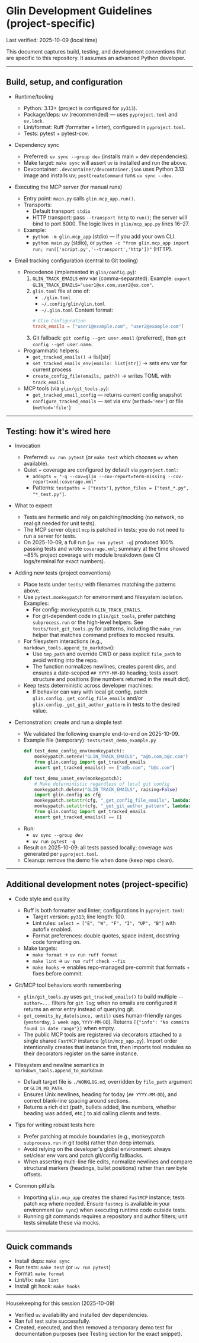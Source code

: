 # Glin Development Guidelines (project-specific)

Last verified: 2025-10-09 (local time)

This document captures build, testing, and development conventions that are specific to this repository. It assumes an advanced Python developer.

---

## Build, setup, and configuration

- Runtime/tooling
  - Python: 3.13+ (project is configured for `py313`).
  - Package/deps: uv (recommended) — uses `pyproject.toml` and `uv.lock`.
  - Lint/format: Ruff (formatter + linter), configured in `pyproject.toml`.
  - Tests: pytest + pytest-cov.

- Dependency sync
  - Preferred: `uv sync --group dev` (installs main + dev dependencies).
  - Make target: `make sync` will assert `uv` is installed and run the above.
  - Devcontainer: `.devcontainer/devcontainer.json` uses Python 3.13 image and installs uv; `postCreateCommand` runs `uv sync --dev`.

- Executing the MCP server (for manual runs)
  - Entry point: `main.py` calls `glin.mcp_app.run()`.
  - Transports:
    - Default transport: `stdio`
    - HTTP transport: pass `--transport http` to `run()`; the server will bind to port 8000. The logic lives in `glin/mcp_app.py` lines 16–27.
  - Example:
    - `python -m glin.mcp_app` (stdio) — if you add your own CLI.
    - `python main.py` (stdio), or `python -c "from glin.mcp_app import run; run(['script.py','--transport','http'])"` (HTTP).

- Email tracking configuration (central to Git tooling)
  - Precedence (implemented in `glin/config.py`):
    1. `GLIN_TRACK_EMAILS` env var (comma-separated). Example: `export GLIN_TRACK_EMAILS="user1@ex.com,user2@ex.com"`.
    2. `glin.toml` file at one of:
       - `./glin.toml`
       - `~/.config/glin/glin.toml`
       - `~/.glin.toml`
       Content format:
       ```toml
       # Glin Configuration
       track_emails = ["user1@example.com", "user2@example.com"]
       ```
    3. Git fallback: `git config --get user.email` (preferred), then `git config --get user.name`.
  - Programmatic helpers:
    - `get_tracked_emails()` → list[str]
    - `set_tracked_emails_env(emails: list[str])` → sets env var for current process
    - `create_config_file(emails, path?)` → writes TOML with `track_emails`
  - MCP tools (via `glin/git_tools.py`):
    - `get_tracked_email_config` — returns current config snapshot
    - `configure_tracked_emails` — set via env (`method='env'`) or file (`method='file'`)

---

## Testing: how it's wired here

- Invocation
  - Preferred: `uv run pytest` (or `make test` which chooses `uv` when available).
  - Quiet + coverage are configured by default via `pyproject.toml`:
    - `addopts = "-q --cov=glin --cov-report=term-missing --cov-report=xml:coverage.xml"`
    - Patterns: `testpaths = ["tests"]`, `python_files = ["test_*.py", "*_test.py"]`.

- What to expect
  - Tests are hermetic and rely on patching/mocking (no network, no real git needed for unit tests).
  - The MCP server object `mcp` is patched in tests; you do not need to run a server for tests.
  - On 2025-10-09, a full run (`uv run pytest -q`) produced 100% passing tests and wrote `coverage.xml`; summary at the time showed ~85% project coverage with module breakdown (see CI logs/terminal for exact numbers).

- Adding new tests (project conventions)
  - Place tests under `tests/` with filenames matching the patterns above.
  - Use `pytest.monkeypatch` for environment and filesystem isolation. Examples:
    - For config: monkeypatch `GLIN_TRACK_EMAILS`.
    - For git-dependent code in `glin/git_tools`, prefer patching `subprocess.run` or the high-level helpers. See `tests/test_git_tools.py` for patterns, including the `make_run` helper that matches command prefixes to mocked results.
  - For filesystem interactions (e.g., `markdown_tools.append_to_markdown`):
    - Use `tmp_path` and override CWD or pass explicit `file_path` to avoid writing into the repo.
    - The function normalizes newlines, creates parent dirs, and ensures a date-scoped `## YYYY-MM-DD` heading; tests assert structure and positions (line numbers returned in the result dict).
  - Keep tests deterministic across developer machines:
    - If behavior can vary with local git config, patch `glin.config._get_config_file_emails` and/or `glin.config._get_git_author_pattern` in tests to the desired value.

- Demonstration: create and run a simple test
  - We validated the following example end-to-end on 2025-10-09.
  - Example file (temporary): `tests/test_demo_example.py`
    ```python
    def test_demo_config_env(monkeypatch):
        monkeypatch.setenv("GLIN_TRACK_EMAILS", "a@b.com,b@c.com")
        from glin.config import get_tracked_emails
        assert get_tracked_emails() == ["a@b.com", "b@c.com"]

    def test_demo_unset_env(monkeypatch):
        # Make deterministic regardless of local git config
        monkeypatch.delenv("GLIN_TRACK_EMAILS", raising=False)
        import glin.config as cfg
        monkeypatch.setattr(cfg, "_get_config_file_emails", lambda: [])
        monkeypatch.setattr(cfg, "_get_git_author_pattern", lambda: None)
        from glin.config import get_tracked_emails
        assert get_tracked_emails() == []
    ```
  - Run:
    - `uv sync --group dev`
    - `uv run pytest -q`
  - Result on 2025-10-09: all tests passed locally; coverage was generated per `pyproject.toml`.
  - Cleanup: remove the demo file when done (keep repo clean).

---

## Additional development notes (project-specific)

- Code style and quality
  - Ruff is both formatter and linter; configurations in `pyproject.toml`:
    - Target version: `py313`; line length: 100.
    - Lint rules: `select = ["E", "W", "F", "I", "UP", "B"]` with autofix enabled.
    - Format preferences: double quotes, space indent, docstring code formatting on.
  - Make targets:
    - `make format` → `uv run ruff format`
    - `make lint` → `uv run ruff check --fix`
    - `make hooks` → enables repo-managed pre-commit that formats + fixes before commit.

- Git/MCP tool behaviors worth remembering
  - `glin/git_tools.py` uses `get_tracked_emails()` to build multiple `--author=...` filters for `git log`; when no emails are configured it returns an error entry instead of querying git.
  - `get_commits_by_date(since, until)` uses human-friendly ranges (`yesterday`, `1 week ago`, `YYYY-MM-DD`). Returns `[{"info": "No commits found in date range"}]` when empty.
  - The public MCP tools are registered via decorators attached to a single shared `FastMCP` instance (`glin/mcp_app.py`). Import order intentionally creates that instance first, then imports tool modules so their decorators register on the same instance.

- Filesystem and newline semantics in `markdown_tools.append_to_markdown`
  - Default target file is `./WORKLOG.md`, overridden by `file_path` argument or `GLIN_MD_PATH`.
  - Ensures Unix newlines, heading for today (`## YYYY-MM-DD`), and correct blank-line spacing around sections.
  - Returns a rich dict (path, bullets added, line numbers, whether heading was added, etc.) to aid calling clients and tests.

- Tips for writing robust tests here
  - Prefer patching at module boundaries (e.g., monkeypatch `subprocess.run` in git tools) rather than deep internals.
  - Avoid relying on the developer's global environment: always set/clear env vars and patch git/config fallbacks.
  - When asserting multi-line file edits, normalize newlines and compare structural markers (headings, bullet positions) rather than raw byte offsets.

- Common pitfalls
  - Importing `glin.mcp_app` creates the shared `FastMCP` instance; tests patch `mcp` where needed. Ensure `fastmcp` is available in your environment (`uv sync`) when executing runtime code outside tests.
  - Running git commands requires a repository and author filters; unit tests simulate these via mocks.

---

## Quick commands

- Install deps: `make sync`
- Run tests: `make test` (or `uv run pytest`)
- Format: `make format`
- Lint/fix: `make lint`
- Install git hook: `make hooks`

---

Housekeeping for this session (2025-10-09)
- Verified `uv` availability and installed dev dependencies.
- Ran full test suite successfully.
- Created, executed, and then removed a temporary demo test for documentation purposes (see Testing section for the exact snippet).
